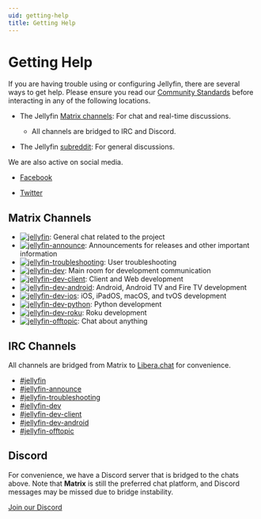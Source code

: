 ```yaml
---
uid: getting-help
title: Getting Help
---
```


# Getting Help

If you are having trouble using or configuring Jellyfin, there are several ways to get help. Please ensure you read our [Community Standards](xref:community-standards) before interacting in any of the following locations.

- The Jellyfin [Matrix channels](https://matrix.to/#/#jellyfinorg:matrix.org): For chat and real-time discussions.

  - All channels are bridged to IRC and Discord.

- The Jellyfin [subreddit](https://www.reddit.com/r/jellyfin): For general discussions.

We are also active on social media.

- [Facebook](https://www.facebook.com/Jellyfin-319514125331205)

- [Twitter](https://twitter.com/jellyfin)

## Matrix Channels

- <a href="https://matrix.to/#/#jellyfin:matrix.org"><img alt="jellyfin" src="https://img.shields.io/matrix/jellyfin:matrix.org.svg?logo=matrix&label=jellyfin" /></a>: General chat related to the project
- <a href="https://matrix.to/#/#jellyfin-announce:matrix.org"><img alt="jellyfin-announce" src="https://img.shields.io/matrix/jellyfin-announce:matrix.org.svg?logo=matrix&label=jellyfin-announce" /></a>: Announcements for releases and other important information
- <a href="https://matrix.to/#/#jellyfin-troubleshooting:matrix.org"><img alt="jellyfin-troubleshooting" src="https://img.shields.io/matrix/jellyfin-troubleshooting:matrix.org.svg?logo=matrix&label=jellyfin-troubleshooting" /></a>: User troubleshooting
- <a href="https://matrix.to/#/#jellyfin-dev:matrix.org"><img alt="jellyfin-dev" src="https://img.shields.io/matrix/jellyfin-dev:matrix.org.svg?logo=matrix&label=jellyfin-dev" /></a>: Main room for development communication
- <a href="https://matrix.to/#/#jellyfin-dev-client:matrix.org"><img alt="jellyfin-dev-client" src="https://img.shields.io/matrix/jellyfin-dev-client:matrix.org.svg?logo=matrix&label=jellyfin-dev-client" /></a>: Client and Web development
- <a href="https://matrix.to/#/#jellyfin-dev-android:matrix.org"><img alt="jellyfin-dev-android" src="https://img.shields.io/matrix/jellyfin-dev-android:matrix.org.svg?logo=matrix&label=jellyfin-dev-android" /></a>: Android, Android TV and Fire TV development
- <a href="https://matrix.to/#/#jellyfin-dev-ios:matrix.org"><img alt="jellyfin-dev-ios" src="https://img.shields.io/matrix/jellyfin-dev-ios:matrix.org.svg?logo=matrix&label=jellyfin-dev-ios" /></a>: iOS, iPadOS, macOS, and tvOS development
- <a href="https://matrix.to/#/#jellyfin-dev-python:matrix.org"><img alt="jellyfin-dev-python" src="https://img.shields.io/matrix/jellyfin-dev-python:matrix.org.svg?logo=matrix&label=jellyfin-dev-python" /></a>: Python development
- <a href="https://matrix.to/#/#jellyfin-dev-roku:matrix.org"><img alt="jellyfin-dev-roku" src="https://img.shields.io/matrix/jellyfin-dev-roku:matrix.org.svg?logo=matrix&label=jellyfin-dev-roku" /></a>: Roku development
- <a href="https://matrix.to/#/#jellyfin-offtopic:matrix.org"><img alt="jellyfin-offtopic" src="https://img.shields.io/matrix/jellyfin-offtopic:matrix.org.svg?logo=matrix&label=jellyfin-offtopic" /></a>: Chat about anything

## IRC Channels

All channels are bridged from Matrix to [Libera.chat](https://libera.chat) for convenience.

- [#jellyfin](ircs://irc.libera.chat:6697/#jellyfin)
- [#jellyfin-announce](ircs://irc.libera.chat:6697/#jellyfin-announce)
- [#jellyfin-troubleshooting](ircs://irc.libera.chat:6697/#jellyfin-troubleshooting)
- [#jellyfin-dev](ircs://irc.libera.chat:6697/#jellyfin-dev)
- [#jellyfin-dev-client](ircs://irc.libera.chat:6697/#jellyfin-dev-client)
- [#jellyfin-dev-android](ircs://irc.libera.chat:6697/#jellyfin-dev-android)
- [#jellyfin-offtopic](ircs://irc.libera.chat:6697/#jellyfin-offtopic)

## Discord

For convenience, we have a Discord server that is bridged to the chats above. Note that **Matrix** is still the preferred chat platform, and Discord messages may be missed due to bridge instability.

[Join our Discord](https://discord.gg/zHBxVSXdBV)
